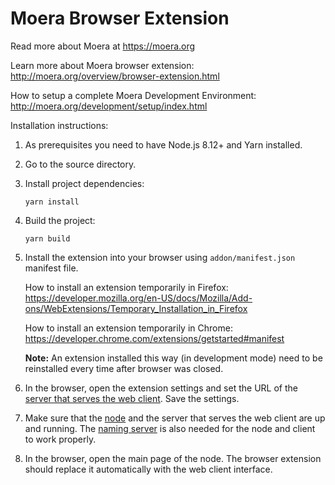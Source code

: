 # Moera Browser Extension

Read more about Moera at https://moera.org

Learn more about Moera browser extension:
http://moera.org/overview/browser-extension.html

How to setup a complete Moera Development Environment:
http://moera.org/development/setup/index.html

Installation instructions:

1. As prerequisites you need to have Node.js 8.12+ and Yarn installed.
2. Go to the source directory.
3. Install project dependencies:
   ```
   yarn install
   ```
4. Build the project:
   ```
   yarn build
   ```
5. Install the extension into your browser using `addon/manifest.json` manifest
   file.

   How to install an extension temporarily in Firefox:
   https://developer.mozilla.org/en-US/docs/Mozilla/Add-ons/WebExtensions/Temporary_Installation_in_Firefox

   How to install an extension temporarily in Chrome:
   https://developer.chrome.com/extensions/getstarted#manifest

   **Note:** An extension installed this way (in development mode) need to be
   reinstalled every time after browser was closed.

6. In the browser, open the extension settings and set the URL of the [server
   that serves the web client][1]. Save the settings.
7. Make sure that the [node][2] and the server that serves the web client are
   up and running. The [naming server][3] is also needed for the node and
   client to work properly. 
8. In the browser, open the main page of the node. The browser extension should
   replace it automatically with the web client interface.

[1]: https://github.com/MoeraOrg/moera-client-react
[2]: https://github.com/MoeraOrg/moera-node
[3]: https://github.com/MoeraOrg/moera-naming
